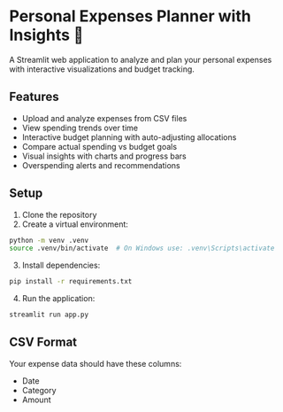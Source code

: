 # Personal Expenses Planner with Insights 💸

A Streamlit web application to analyze and plan your personal expenses with interactive visualizations and budget tracking.

## Features

- Upload and analyze expenses from CSV files
- View spending trends over time
- Interactive budget planning with auto-adjusting allocations
- Compare actual spending vs budget goals
- Visual insights with charts and progress bars
- Overspending alerts and recommendations

## Setup

1. Clone the repository
2. Create a virtual environment:
```sh
python -m venv .venv
source .venv/bin/activate  # On Windows use: .venv\Scripts\activate
```

3. Install dependencies:
```sh
pip install -r requirements.txt
```

4. Run the application:
```sh
streamlit run app.py
```

## CSV Format
Your expense data should have these columns:
- Date
- Category
- Amount